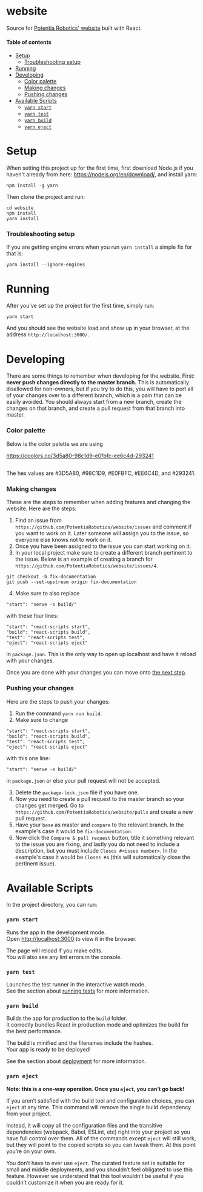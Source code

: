 # website
 
Source for [Potentia Robotics' website](https://www.potentiarobotics.com/) built with React.

#### Table of contents

- [Setup](#Setup)
    - [Troubleshooting setup](#troubleshooting-setup)
- [Running](#running)
- [Developing](#developing)
    - [Color palette](#color-palette)
    - [Making changes](#making-changes)
    - [Pushing changes](#pushing-your-changes)
- [Available Scripts](#available-scripts)
    - [`yarn start`](#yarn-start)
    - [`yarn test`](#yarn-test)
    - [`yarn build`](#yarn-build)
    - [`yarn eject`](#yarn-eject)

# Setup
When setting this project up for the first time, first download Node.js if you haven't already from here: https://nodejs.org/en/download/, and install yarn:

```
npm install -g yarn
```

Then clone the project and run:
```
cd website
npm install
yarn install
```
### Troubleshooting setup
If you are getting engine errors when you run ```yarn install``` a simple fix for that is:
```
yarn install --ignore-engines
```

# Running
After you've set up the project for the first time, simply run:
```
yarn start
```
And you should see the website load and show up in your browser, at the address ```http://localhost:3000/```. 

# Developing
There are some things to remember when developing for the website. First: **never push changes directly to the master branch.** This is automatically disallowed for non-owners, but if you try to do this, you will have to port all of your changes over to a different branch, which is a pain that can be easily avoided. You should always start from a new branch, create the changes on that branch, and create a pull request from that branch into master.

### Color palette
Below is the color palette we are using

https://coolors.co/3d5a80-98c1d9-e0fbfc-ee6c4d-293241
##
The hex values are #3D5A80, #98C1D9, #E0FBFC, #EE6C4D, and #293241.

### Making changes
These are the steps to remember when adding features and changing the website.
Here are the steps: 
1. Find an issue from ```https://github.com/PotentiaRobotics/website/issues``` and comment if you want to work on it. Later someone will assign you to the issue, so everyone else knows not to work on it.
2. Once you have been assigned to the issue you can start working on it.
3. In your local project make sure to create a different branch pertinent to the issue. Below is an example of creating a branch for ```https://github.com/PotentiaRobotics/website/issues/4```.
```
git checkout -b fix-documentation
git push --set-upstream origin fix-documentation
```
4. Make sure to also replace

```
"start": "serve -s build/"
```
 with these four lines:     
```
"start": "react-scripts start",
"build": "react-scripts build",
"test": "react-scripts test",
"eject": "react-scripts eject"
``` 
in `package.json`. This is the only way to open up localhost and have it reload with your changes.

Once you are done with your changes you can move onto [the next step](#pushing-your-changes).

### Pushing your changes
Here are the steps to push your changes:
1. Run the command `yarn run build`.
2. Make sure to change
```
"start": "react-scripts start",
"build": "react-scripts build",
"test": "react-scripts test",
"eject": "react-scripts eject"
```
 with this one line:     
```
"start": "serve -s build/"
``` 
in `package.json` or else your pull request will not be accepted.

3. Delete the `package-lock.json` file if you have one.
4. Now you need to create a pull request to the master branch so your changes get merged. Go to ```https://github.com/PotentiaRobotics/website/pulls``` and create a new pull request.
5. Have your `base` as master and `compare` to the relevant branch. In the example's case it would be `fix-documentation`.
6. Now click the ```Compare & pull request``` button, title it something relevant to the issue you are fixing, and lastly you do not need to include a description, but you must include ```Closes #<issue number>```. In the example's case it would be ```Closes #4``` (this will automatically close the pertinent issue).

# Available Scripts

In the project directory, you can run:

### `yarn start`

Runs the app in the development mode.\
Open [http://localhost:3000](http://localhost:3000) to view it in the browser.

The page will reload if you make edits.\
You will also see any lint errors in the console.

### `yarn test`

Launches the test runner in the interactive watch mode.\
See the section about [running tests](https://facebook.github.io/create-react-app/docs/running-tests) for more information.

### `yarn build`

Builds the app for production to the `build` folder.\
It correctly bundles React in production mode and optimizes the build for the best performance.

The build is minified and the filenames include the hashes.\
Your app is ready to be deployed!

See the section about [deployment](https://facebook.github.io/create-react-app/docs/deployment) for more information.

### `yarn eject`

**Note: this is a one-way operation. Once you `eject`, you can’t go back!**

If you aren’t satisfied with the build tool and configuration choices, you can `eject` at any time. This command will remove the single build dependency from your project.

Instead, it will copy all the configuration files and the transitive dependencies (webpack, Babel, ESLint, etc) right into your project so you have full control over them. All of the commands except `eject` will still work, but they will point to the copied scripts so you can tweak them. At this point you’re on your own.

You don’t have to ever use `eject`. The curated feature set is suitable for small and middle deployments, and you shouldn’t feel obligated to use this feature. However we understand that this tool wouldn’t be useful if you couldn’t customize it when you are ready for it.
